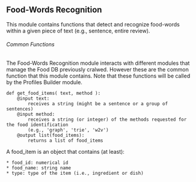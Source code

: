 <h2>Food-Words Recognition</h2>

This module contains functions that detect and recognize food-words within a given piece of text (e.g., sentence, entire review). 


<h6>Common Functions</h6>
The Food-Words Recognition module interacts with different modules that manage the Food DB previously cralwed. However these are the common function that this module contains. Note that these functions will be called by the Profiles Builder module.

```
def get_food_items( text, method ):
    @input text: 
        receives a string (might be a sentence or a group of sentences)
    @input method:
        receives a string (or integer) of the methods requested for the food identification
        (e.g., 'graph', 'trie', 'w2v')
    @output list(food_items): 
        returns a list of food_items 
```

A food_item is an object that contains (at least):
```
* food_id: numerical id
* food_name: string name
* type: type of the item (i.e., ingredient or dish)
```
